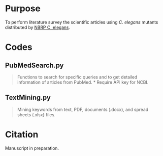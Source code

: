 # Purpose
To perform literature survey the scientific articles using <I>C. elegans</I> mutants distributed by [NBRP C. elegans](https://shigen.nig.ac.jp/c.elegans/top.xhtml).

# Codes
## PubMedSearch.py
> Functions to search for specific queries and to get detailed information of articles from PubMed.
> \* Require API key for NCBI.
## TextMining.py
> Mining keywords from text, PDF, documents (.docx), and spread sheets (.xlsx) files.

# Citation
Manuscript in preparation.
